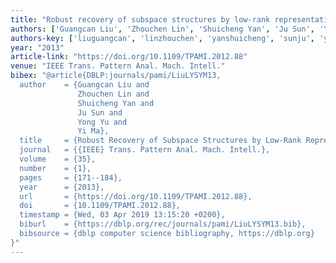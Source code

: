 ```yaml
---
title: "Robust recovery of subspace structures by low-rank representation"
authors: ['Guangcan Liu', 'Zhouchen Lin', 'Shuicheng Yan', 'Ju Sun', 'Yong Yu 0001', 'Yi Ma 0001']
authors-key: ['liuguangcan', 'linzhouchen', 'yanshuicheng', 'sunju', 'yuyong', 'mayi']
year: "2013"
article-link: "https://doi.org/10.1109/TPAMI.2012.88"
venue: "IEEE Trans. Pattern Anal. Mach. Intell."
bibex: "@article{DBLP:journals/pami/LiuLYSYM13,
  author    = {Guangcan Liu and
               Zhouchen Lin and
               Shuicheng Yan and
               Ju Sun and
               Yong Yu and
               Yi Ma},
  title     = {Robust Recovery of Subspace Structures by Low-Rank Representation},
  journal   = {{IEEE} Trans. Pattern Anal. Mach. Intell.},
  volume    = {35},
  number    = {1},
  pages     = {171--184},
  year      = {2013},
  url       = {https://doi.org/10.1109/TPAMI.2012.88},
  doi       = {10.1109/TPAMI.2012.88},
  timestamp = {Wed, 03 Apr 2019 13:15:20 +0200},
  biburl    = {https://dblp.org/rec/journals/pami/LiuLYSYM13.bib},
  bibsource = {dblp computer science bibliography, https://dblp.org}
}"
---
```

